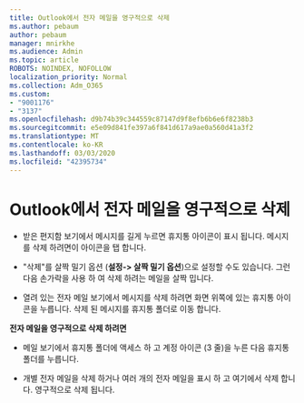 ```yaml
---
title: Outlook에서 전자 메일을 영구적으로 삭제
ms.author: pebaum
author: pebaum
manager: mnirkhe
ms.audience: Admin
ms.topic: article
ROBOTS: NOINDEX, NOFOLLOW
localization_priority: Normal
ms.collection: Adm_O365
ms.custom:
- "9001176"
- "3137"
ms.openlocfilehash: d9b74b39c344559c87147d9f8efb6b6e6f8238b3
ms.sourcegitcommit: e5e09d841fe397a6f841d617a9ae0a560d41a3f2
ms.translationtype: MT
ms.contentlocale: ko-KR
ms.lasthandoff: 03/03/2020
ms.locfileid: "42395734"
---
```

# <a name="permanently-delete-an-email-in-outlook"></a>Outlook에서 전자 메일을 영구적으로 삭제

- 받은 편지함 보기에서 메시지를 길게 누르면 휴지통 아이콘이 표시 됩니다. 메시지를 삭제 하려면이 아이콘을 탭 합니다.

- "삭제"를 살짝 밀기 옵션 (**설정-> 살짝 밀기 옵션**)으로 설정할 수도 있습니다. 그런 다음 손가락을 사용 하 여 삭제 하려는 메일을 살짝 밉니다. 

- 열려 있는 전자 메일 보기에서 메시지를 삭제 하려면 화면 위쪽에 있는 휴지통 아이콘을 누릅니다. 삭제 된 메시지를 휴지통 폴더로 이동 합니다. 

**전자 메일을 영구적으로 삭제 하려면**

- 메일 보기에서 휴지통 폴더에 액세스 하 고 계정 아이콘 (3 줄)을 누른 다음 휴지통 폴더를 누릅니다.

- 개별 전자 메일을 삭제 하거나 여러 개의 전자 메일을 표시 하 고 여기에서 삭제 합니다. 영구적으로 삭제 됩니다.
